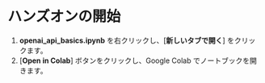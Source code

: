 # ハンズオンの開始
1. **openai_api_basics.ipynb** を右クリックし、[**新しいタブで開く**] をクリックます。
2. [**Open in Colab**] ボタンをクリックし、Google Colab でノートブックを開きます。
